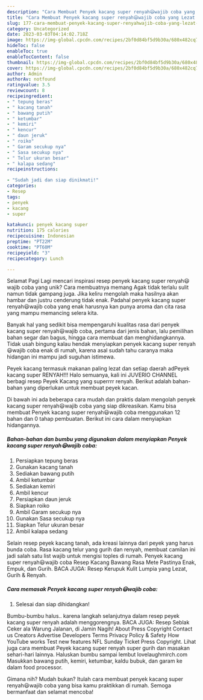 ```yaml
---
description: "Cara Membuat Penyek kacang super renyah😃wajib coba yang Lezat Sekali, Sempurna"
title: "Cara Membuat Penyek kacang super renyah😃wajib coba yang Lezat Sekali, Sempurna"
slug: 177-cara-membuat-penyek-kacang-super-renyahwajib-coba-yang-lezat-sekali-sempurna
category: Uncategorized
date: 2023-03-03T04:14:02.718Z
image: https://img-global.cpcdn.com/recipes/2bf0d84bf5d9b30a/680x482cq70/penyek-kacang-super-renyahwajib-coba-foto-resep-utama.jpg
hideToc: false
enableToc: true
enableTocContent: false
thumbnail: https://img-global.cpcdn.com/recipes/2bf0d84bf5d9b30a/680x482cq70/penyek-kacang-super-renyahwajib-coba-foto-resep-utama.jpg
cover: https://img-global.cpcdn.com/recipes/2bf0d84bf5d9b30a/680x482cq70/penyek-kacang-super-renyahwajib-coba-foto-resep-utama.jpg
author: Admin
authorAv: notfound
ratingvalue: 3.5
reviewcount: 8
recipeingredient:
- " tepung beras"
- " kacang tanah"
- " bawang putih"
- " ketumbar"
- " kemiri"
- " kencur"
- " daun jeruk"
- " roiko"
- " Garam secukup nya"
- " Sasa secukup nya"
- " Telur ukuran besar"
- " kalapa sedang"
recipeinstructions:

- "Sudah jadi dan siap dinikmati!"
categories:
- Resep
tags:
- penyek
- kacang
- super

katakunci: penyek kacang super 
nutrition: 175 calories
recipecuisine: Indonesian
preptime: "PT22M"
cooktime: "PT60M"
recipeyield: "3"
recipecategory: Lunch

---
```



Selamat Pagi Lagi mencari inspirasi resep penyek kacang super renyah😃wajib coba yang unik? Cara membuatnya memang Agak tidak terlalu sulit namun tidak gampang juga. Jika keliru mengolah maka hasilnya akan hambar dan justru cenderung tidak enak. Padahal penyek kacang super renyah😃wajib coba yang enak harusnya kan punya aroma dan cita rasa yang mampu memancing selera kita.


Banyak hal yang sedikit bisa mempengaruhi kualitas rasa dari penyek kacang super renyah😃wajib coba, pertama dari jenis bahan, lalu pemilihan bahan segar dan bagus, hingga cara membuat dan menghidangkannya. Tidak usah bingung kalau hendak menyiapkan penyek kacang super renyah😃wajib coba enak di rumah, karena asal sudah tahu caranya maka hidangan ini mampu jadi suguhan istimewa.

Peyek kacang termasuk makanan paling lezat dan setiap daerah adPeyek kacang super RENYAH!!! Halo semuanya, kali ini JUVERIO CHANNEL berbagi resep Peyek Kacang yang superrrr renyah. Berikut adalah bahan-bahan yang diperlukan untuk membuat peyek kacan.


Di bawah ini ada beberapa cara mudah dan praktis dalam mengolah penyek kacang super renyah😃wajib coba yang siap dikreasikan. Kamu bisa membuat Penyek kacang super renyah😃wajib coba menggunakan 12 bahan dan 0 tahap pembuatan. Berikut ini cara dalam menyiapkan hidangannya.

<!--inarticleads1-->

##### Bahan-bahan dan bumbu yang digunakan dalam menyiapkan Penyek kacang super renyah😃wajib coba:

1. Persiapkan  tepung beras
1. Gunakan  kacang tanah
1. Sediakan  bawang putih
1. Ambil  ketumbar
1. Sediakan  kemiri
1. Ambil  kencur
1. Persiapkan  daun jeruk
1. Siapkan  roiko
1. Ambil  Garam secukup nya
1. Gunakan  Sasa secukup nya
1. Siapkan  Telur ukuran besar
1. Ambil  kalapa sedang


Selain resep peyek kacang tanah, ada kreasi lainnya dari peyek yang harus bunda coba. Rasa kacang telur yang gurih dan renyah, membuat camilan ini jadi salah satu list wajib untuk mengisi toples di rumah. Penyek kacang super renyah😃wajib coba Resep Kacang Bawang Rasa Mete Pastinya Enak, Empuk, dan Gurih. BACA JUGA: Resep Kerupuk Kulit Lumpia yang Lezat, Gurih &amp; Renyah. 

<!--inarticleads2-->

##### Cara memasak Penyek kacang super renyah😃wajib coba:


1. Selesai dan siap dihidangkan!

Bumbu-bumbu halus.. karena langkah selanjutnya dalam resep peyek kacang super renyah adalah menggorengnya. BACA JUGA: Resep Seblak Ceker ala Warung Jalanan, di Jamin Nagih! About Press Copyright Contact us Creators Advertise Developers Terms Privacy Policy &amp; Safety How YouTube works Test new features NFL Sunday Ticket Press Copyright. Lihat juga cara membuat Peyek kacang super renyah super gurih dan masakan sehari-hari lainnya. Haluskan bumbu sampai lembut lovelaughmirch.com Masukkan bawang putih, kemiri, ketumbar, kaldu bubuk, dan garam ke dalam food processor. 

Gimana nih? Mudah bukan? Itulah cara membuat penyek kacang super renyah😃wajib coba yang bisa kamu praktikkan di rumah. Semoga bermanfaat dan selamat mencoba!
